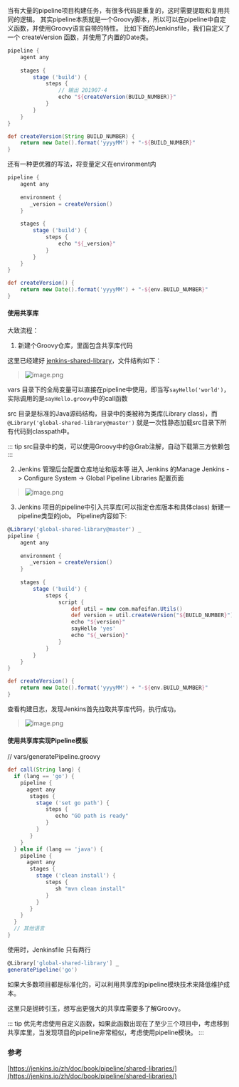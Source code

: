 当有大量的pipeline项目构建任务，有很多代码是重复的，这时需要提取和复用共同的逻辑。
其实pipeline本质就是一个Groovy脚本，所以可以在pipeline中自定义函数，并使用Groovy语言自带的特性。
比如下面的Jenkinsfile，我们自定义了一个 createVersion 函数，并使用了内置的Date类。
```groovy
pipeline {
    agent any
    
    stages {
        stage ('build') {
            steps {
                // 输出 201907-4
                echo "${createVersion(BUILD_NUMBER)}"
            }
        }
    }
}

def createVersion(String BUILD_NUMBER) {
    return new Date().format('yyyyMM') + "-${BUILD_NUMBER}"
}
```

还有一种更优雅的写法，将变量定义在environment内
```groovy
pipeline {
    agent any
    
    environment {
       _version = createVersion()
    }
    
    stages {
        stage ('build') {
            steps {
                echo "${_version}"
            }
        }
    }
}

def createVersion() {
    return new Date().format('yyyyMM') + "-${env.BUILD_NUMBER}"
}
```

#### 使用共享库
大致流程：
1. 新建个Groovy仓库，里面包含共享库代码

这里已经建好 [jenkins-shared-library](https://github.com/mafeifan/jenkins-shared-library)，文件结构如下：
> ![image.png](https://hexo-blog.pek3b.qingstor.com/upload_images/71414-3cbd29a376ce5773.png?imageMogr2/auto-orient/strip%7CimageView2/2/w/1240)

vars 目录下的全局变量可以直接在pipeline中使用，即当写`sayHello('world')`，实际调用的是`sayHello.groovy`中的call函数

src 目录是标准的Java源码结构，目录中的类被称为类库(Library class)，而 `@Library('global-shared-library@master')` 就是一次性静态加载src目录下所有代码到classpath中。

::: tip
src目录中的类，可以使用Groovy中的@Grab注解，自动下载第三方依赖包
:::

2. Jenkins 管理后台配置仓库地址和版本等
进入 Jenkins 的Manage Jenkins -> Configure System -> Global Pipeline Libraries 配置页面

> ![image.png](https://hexo-blog.pek3b.qingstor.com/upload_images/71414-54128b9572a8a015.png?imageMogr2/auto-orient/strip%7CimageView2/2/w/1240)


3. Jenkins 项目的pipeline中引入共享库(可以指定仓库版本和具体class)
新建一pipeline类型的job。
Pipeline内容如下:
```groovy
@Library('global-shared-library@master') _
pipeline {
    agent any
    
    environment {
       _version = createVersion()
    }
    
    stages {
        stage ('build') {
            steps {
                script {
                    def util = new com.mafeifan.Utils()
                    def version = util.createVersion("${BUILD_NUMBER}")
                    echo "${version}"
                    sayHello 'yes'
                    echo "${_version}"
                }
            }
        }
    }
}

def createVersion() {
    return new Date().format('yyyyMM') + "-${env.BUILD_NUMBER}"
}
```
查看构建日志，发现Jenkins首先拉取共享库代码，执行成功。
> ![image.png](https://hexo-blog.pek3b.qingstor.com/upload_images/71414-6ab66c2595a6266a.png?imageMogr2/auto-orient/strip%7CimageView2/2/w/1240)

#### 使用共享库实现Pipeline模板
// vars/generatePipeline.groovy
```groovy
def call(String lang) {
  if (lang == 'go') {
    pipeline {
      agent any
       stages {
         stage ('set go path') {
            steps {
               echo "GO path is ready"
            }
         }
       }
    } 
  } else if (lang == 'java') {
    pipeline {
      agent any
       stages {
         stage ('clean install') {
            steps {
               sh "mvn clean install"
            }
         }
       }
    } 
  }
  // 其他语言
}
```

使用时，Jenkinsfile 只有两行
```groovy
@Library['global-shared-library'] _
generatePipeline('go')
```

如果大多数项目都是标准化的，可以利用共享库的pipeline模块技术来降低维护成本。

这里只是抛砖引玉，想写出更强大的共享库需要多了解Groovy。

::: tip
优先考虑使用自定义函数，如果此函数出现在了至少三个项目中，考虑移到共享库里，当发现项目的pipeline非常相似，考虑使用pipeline模块。
:::

### 参考
[https://jenkins.io/zh/doc/book/pipeline/shared-libraries/](https://jenkins.io/zh/doc/book/pipeline/shared-libraries/)
